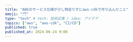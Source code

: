 ```yaml
---
title: "AWSのサービス仕様が少し物足りずにaws-cdkで作り込んだこと"
emoji: "🗂"
type: "tech" # tech: 技術記事 / idea: アイデア
topics: ["aws", "aws-cdk", "CI/CD"]
published: true
published_at: 2024-06-24 9:00
---
```


